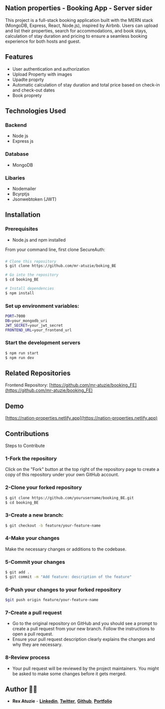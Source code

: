 ## Nation properties - Booking App - Server sider
This project is a full-stack booking application built with the MERN stack (MongoDB, Express, React, Node.js), inspired by Airbnb. Users can upload and list their properties, search for accommodations, and book stays, calculation of stay duration and pricing to ensure a seamless booking experience for both hosts and guest.

## Features
- User authentication and authorization
- Upload Property with images
- Upadte proprty 
- Automatic calculation of stay duration and total price based on check-in and check-out dates
- Book proprety

## Technologies Used
### Backend
- Node js
- Express js

### Database
- MongoDB

### Libaries
- Nodemailer
- Bcyrptjs
- Jsonwebtoken (JWT)
  
## Installation
### Prerequisites
- Node.js and npm installed

From your command line, first clone SecureAuth:
### 
```bash
# Clone this repository
$ git clone https://github.com/mr-atuzie/boking_BE

# Go into the repository
$ cd booking_BE

# Install dependencies
$ npm install
```

### Set up environment variables:
```bash
PORT=7000
DB=your_mongodb_uri
JWT_SECRET=your_jwt_secret
FRONTEND_URL=your_frontend_url
```

### Start the development servers
```bash
$ npm run start
$ npm run dev
```
## Related Repositories
Frontend Repository: [https://github.com/mr-atuzie/booking_FE](https://github.com/mr-atuzie/booking_FE)

## Demo
[https://nation-properties.netlify.app](https://nation-properties.netlify.app)

## Contributions
Steps to Contribute
### 1-Fork the repository
Click on the "Fork" button at the top right of the repository page to create a copy of this repository under your own GitHub account.

### 2-Clone your forked repository
```bash
$ git clone https://github.com/yourusername/booking_BE.git
$ cd booking_BE
```
### 3-Create a new branch:
```bash
$ git checkout -b feature/your-feature-name
```
### 4-Make your changes
Make the necessary changes or additions to the codebase.

### 5-Commit your changes
```bash
$ git add .
$ git commit -m "Add feature: description of the feature"
```
### 6-Push your changes to your forked repository
```bash
$git push origin feature/your-feature-name
```

### 7-Create a pull request
- Go to the original repository on GitHub and you should see a prompt to create a pull request from your new branch. Follow the instructions to open a pull request.
- Ensure your pull request description clearly explains the changes and why they are necessary.

### 8-Review process
- Your pull request will be reviewed by the project maintainers. You might be asked to make some changes before it gets merged.

## Author 👨‍💻
- **Rex Atuzie** - **[Linkedin](www.linkedin.com/in/rex-atuzie-0ab67820)**, **[Twitter](https://twitter.com/AtuzieR)**, **[Github](https://github.com/mr-atuzie)**, **[Portfolio](https://rexatuzie.netlify.app)**  


